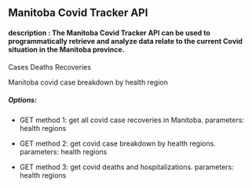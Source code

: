 
## Manitoba Covid Tracker API

#### description : The Manitoba Covid Tracker API can be used to programmatically retrieve and analyze data relate to the current Covid situation in the Manitoba province.


Cases
Deaths
Recoveries

 
Manitoba covid case breakdown by health region
##### Options: 

* GET method 1: get all covid case recoveries in Manitoba. parameters: health regions

* GET method 2: get covid case breakdown by health regions. parameters: health regions

* GET method 3: get covid deaths and hospitalizations. parameters: health regions
